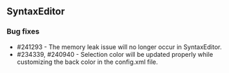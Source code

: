 ## SyntaxEditor

### Bug fixes

* \#241293 - The memory leak issue will no longer occur in SyntaxEditor.
* \#234339, \#240940 - Selection color will be updated properly while customizing the back color in the config.xml file.
